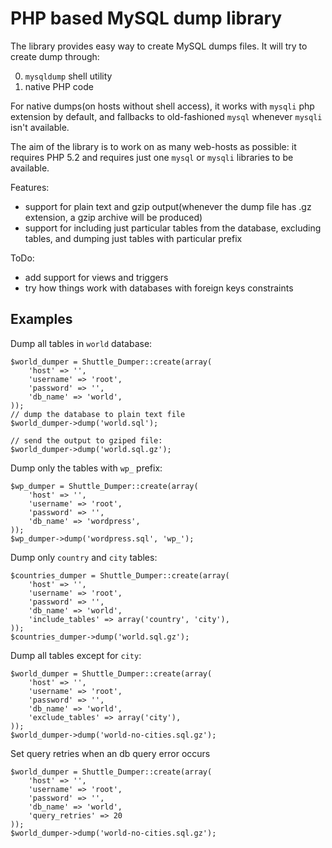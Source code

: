 PHP based MySQL dump library
=========

The library provides easy way to create MySQL dumps files. It will try to create dump through:

 0. `mysqldump` shell utility
 1. native PHP code

For native dumps(on hosts without shell access), it works with `mysqli` php extension by default, and fallbacks to old-fashioned `mysql` whenever `mysqli` isn't available.

The aim of the library is to work on as many web-hosts as possible: it requires PHP 5.2 and requires just one `mysql` or `mysqli` libraries to be available. 

Features:

 * support for plain text and gzip output(whenever the dump file has .gz extension, a gzip archive will be produced)
 * support for including just particular tables from the database, excluding tables, and dumping just tables with particular prefix

ToDo:
 
 * add support for views and triggers
 * try how things work with databases with foreign keys constraints

## Examples

Dump all tables in `world` database:

    $world_dumper = Shuttle_Dumper::create(array(
        'host' => '',
        'username' => 'root',
        'password' => '',
        'db_name' => 'world',
    ));
    // dump the database to plain text file
    $world_dumper->dump('world.sql');

    // send the output to gziped file:
    $world_dumper->dump('world.sql.gz');
    
Dump only the tables with `wp_` prefix:

    $wp_dumper = Shuttle_Dumper::create(array(
        'host' => '',
        'username' => 'root',
        'password' => '',
        'db_name' => 'wordpress',
    ));
    $wp_dumper->dump('wordpress.sql', 'wp_');

Dump only `country` and `city` tables:
    
    $countries_dumper = Shuttle_Dumper::create(array(
        'host' => '',
        'username' => 'root',
        'password' => '',
        'db_name' => 'world',
        'include_tables' => array('country', 'city'),
    ));
    $countries_dumper->dump('world.sql.gz');

Dump all tables except for `city`:

    $world_dumper = Shuttle_Dumper::create(array(
        'host' => '',
        'username' => 'root',
        'password' => '',
        'db_name' => 'world',
        'exclude_tables' => array('city'),
    ));
    $world_dumper->dump('world-no-cities.sql.gz');

Set query retries when an db query error occurs

    $world_dumper = Shuttle_Dumper::create(array(
        'host' => '',
        'username' => 'root',
        'password' => '',
        'db_name' => 'world',
        'query_retries' => 20
    ));
    $world_dumper->dump('world-no-cities.sql.gz');
